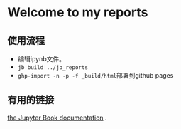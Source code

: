 # Welcome to my reports

## 使用流程
- 编辑ipynb文件。
- `jb build ../jb_reports`
- `ghp-import -n -p -f _build/html`部署到github pages

## 有用的链接
[the Jupyter Book documentation](https://jupyterbook.org) .


